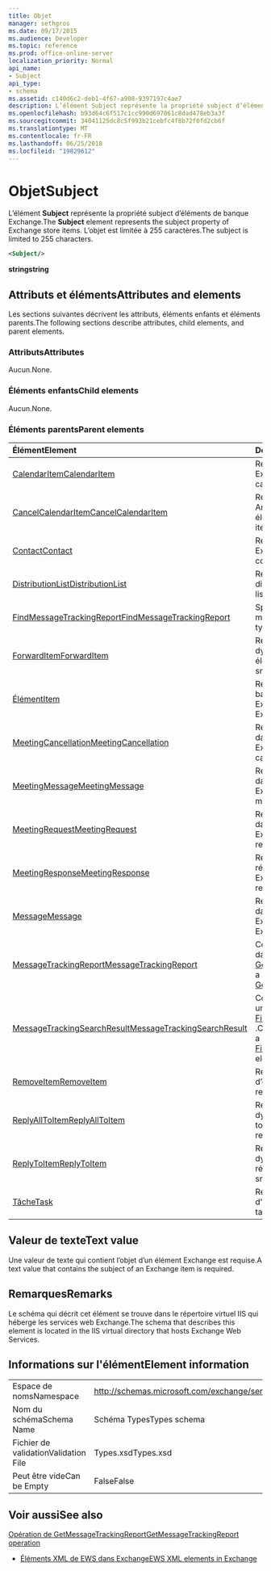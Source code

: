 ```yaml
---
title: Objet
manager: sethgros
ms.date: 09/17/2015
ms.audience: Developer
ms.topic: reference
ms.prod: office-online-server
localization_priority: Normal
api_name:
- Subject
api_type:
- schema
ms.assetid: c140d6c2-deb1-4f67-a908-9397197c4ae7
description: L’élément Subject représente la propriété subject d’éléments de banque Exchange. L’objet est limitée à 255 caractères.
ms.openlocfilehash: b93d64c6f517c1cc990d697061c8dad478eb3a3f
ms.sourcegitcommit: 34041125dc8c5f993b21cebfc4f8b72f0fd2cb6f
ms.translationtype: MT
ms.contentlocale: fr-FR
ms.lasthandoff: 06/25/2018
ms.locfileid: "19829612"
---
```

# <a name="subject"></a><span data-ttu-id="9ea49-104">Objet</span><span class="sxs-lookup"><span data-stu-id="9ea49-104">Subject</span></span>

<span data-ttu-id="9ea49-105">L’élément **Subject** représente la propriété subject d’éléments de banque Exchange.</span><span class="sxs-lookup"><span data-stu-id="9ea49-105">The **Subject** element represents the subject property of Exchange store items.</span></span> <span data-ttu-id="9ea49-106">L’objet est limitée à 255 caractères.</span><span class="sxs-lookup"><span data-stu-id="9ea49-106">The subject is limited to 255 characters.</span></span> 
  
```XML
<Subject/>
```

 <span data-ttu-id="9ea49-107">**string**</span><span class="sxs-lookup"><span data-stu-id="9ea49-107">**string**</span></span>
## <a name="attributes-and-elements"></a><span data-ttu-id="9ea49-108">Attributs et éléments</span><span class="sxs-lookup"><span data-stu-id="9ea49-108">Attributes and elements</span></span>

<span data-ttu-id="9ea49-109">Les sections suivantes décrivent les attributs, éléments enfants et éléments parents.</span><span class="sxs-lookup"><span data-stu-id="9ea49-109">The following sections describe attributes, child elements, and parent elements.</span></span>
  
### <a name="attributes"></a><span data-ttu-id="9ea49-110">Attributs</span><span class="sxs-lookup"><span data-stu-id="9ea49-110">Attributes</span></span>

<span data-ttu-id="9ea49-111">Aucun.</span><span class="sxs-lookup"><span data-stu-id="9ea49-111">None.</span></span>
  
### <a name="child-elements"></a><span data-ttu-id="9ea49-112">Éléments enfants</span><span class="sxs-lookup"><span data-stu-id="9ea49-112">Child elements</span></span>

<span data-ttu-id="9ea49-113">Aucun.</span><span class="sxs-lookup"><span data-stu-id="9ea49-113">None.</span></span>
  
### <a name="parent-elements"></a><span data-ttu-id="9ea49-114">Éléments parents</span><span class="sxs-lookup"><span data-stu-id="9ea49-114">Parent elements</span></span>

|<span data-ttu-id="9ea49-115">**Élément**</span><span class="sxs-lookup"><span data-stu-id="9ea49-115">**Element**</span></span>|<span data-ttu-id="9ea49-116">**Description**</span><span class="sxs-lookup"><span data-stu-id="9ea49-116">**Description**</span></span>|
|:-----|:-----|
|[<span data-ttu-id="9ea49-117">CalendarItem</span><span class="sxs-lookup"><span data-stu-id="9ea49-117">CalendarItem</span></span>](calendaritem.md) <br/> |<span data-ttu-id="9ea49-118">Représente un élément de calendrier Exchange.</span><span class="sxs-lookup"><span data-stu-id="9ea49-118">Represents an Exchange calendar item.</span></span>  <br/> |
|[<span data-ttu-id="9ea49-119">CancelCalendarItem</span><span class="sxs-lookup"><span data-stu-id="9ea49-119">CancelCalendarItem</span></span>](cancelcalendaritem.md) <br/> |<span data-ttu-id="9ea49-120">Représente un objet de réponse Annuler calendrier élément.</span><span class="sxs-lookup"><span data-stu-id="9ea49-120">Represents a cancel calendar item response object.</span></span>  <br/> |
|[<span data-ttu-id="9ea49-121">Contact</span><span class="sxs-lookup"><span data-stu-id="9ea49-121">Contact</span></span>](contact.md) <br/> |<span data-ttu-id="9ea49-122">Représente un élément de contact Exchange.</span><span class="sxs-lookup"><span data-stu-id="9ea49-122">Represents an Exchange contact item.</span></span>  <br/> |
|[<span data-ttu-id="9ea49-123">DistributionList</span><span class="sxs-lookup"><span data-stu-id="9ea49-123">DistributionList</span></span>](distributionlist.md) <br/> |<span data-ttu-id="9ea49-124">Représente une liste de distribution.</span><span class="sxs-lookup"><span data-stu-id="9ea49-124">Represents a distribution list.</span></span>  <br/> |
|[<span data-ttu-id="9ea49-125">FindMessageTrackingReport</span><span class="sxs-lookup"><span data-stu-id="9ea49-125">FindMessageTrackingReport</span></span>](findmessagetrackingreport.md) <br/> |<span data-ttu-id="9ea49-126">Spécifie les critères pour les types de messages.</span><span class="sxs-lookup"><span data-stu-id="9ea49-126">Specifies criteria for the types of messages to find.</span></span>  <br/> |
|[<span data-ttu-id="9ea49-127">ForwardItem</span><span class="sxs-lookup"><span data-stu-id="9ea49-127">ForwardItem</span></span>](forwarditem.md) <br/> |<span data-ttu-id="9ea49-128">Représente un objet de réponse dynamique transfert des éléments.</span><span class="sxs-lookup"><span data-stu-id="9ea49-128">Represents a forward item smart response object.</span></span>  <br/> |
|[<span data-ttu-id="9ea49-129">Élément</span><span class="sxs-lookup"><span data-stu-id="9ea49-129">Item</span></span>](item.md) <br/> |<span data-ttu-id="9ea49-130">Représente un élément dans la banque d'informations Exchange.</span><span class="sxs-lookup"><span data-stu-id="9ea49-130">Represents an item in the Exchange store.</span></span>  <br/> |
|[<span data-ttu-id="9ea49-131">MeetingCancellation</span><span class="sxs-lookup"><span data-stu-id="9ea49-131">MeetingCancellation</span></span>](meetingcancellation.md) <br/> |<span data-ttu-id="9ea49-132">Représente une annulation de réunion dans la banque d'informations Exchange.</span><span class="sxs-lookup"><span data-stu-id="9ea49-132">Represents a meeting cancellation in the Exchange store.</span></span>  <br/> |
|[<span data-ttu-id="9ea49-133">MeetingMessage</span><span class="sxs-lookup"><span data-stu-id="9ea49-133">MeetingMessage</span></span>](meetingmessage.md) <br/> |<span data-ttu-id="9ea49-134">Représente un message de réunion dans la banque d’informations Exchange.</span><span class="sxs-lookup"><span data-stu-id="9ea49-134">Represents a meeting message in the Exchange store.</span></span>  <br/> |
|[<span data-ttu-id="9ea49-135">MeetingRequest</span><span class="sxs-lookup"><span data-stu-id="9ea49-135">MeetingRequest</span></span>](meetingrequest.md) <br/> |<span data-ttu-id="9ea49-136">Représente une demande de réunion dans la banque d'informations Exchange.</span><span class="sxs-lookup"><span data-stu-id="9ea49-136">Represents a meeting request in the Exchange store.</span></span>  <br/> |
|[<span data-ttu-id="9ea49-137">MeetingResponse</span><span class="sxs-lookup"><span data-stu-id="9ea49-137">MeetingResponse</span></span>](meetingresponse.md) <br/> |<span data-ttu-id="9ea49-138">Représente une réponse à une réunion dans la banque d'informations Exchange.</span><span class="sxs-lookup"><span data-stu-id="9ea49-138">Represents a meeting response in the Exchange store.</span></span>  <br/> |
|[<span data-ttu-id="9ea49-139">Message</span><span class="sxs-lookup"><span data-stu-id="9ea49-139">Message</span></span>](message-ex15websvcsotherref.md) <br/> |<span data-ttu-id="9ea49-140">Représente un message électronique dans la banque d’informations Exchange.</span><span class="sxs-lookup"><span data-stu-id="9ea49-140">Represents an e-mail in the Exchange store.</span></span>  <br/> |
|[<span data-ttu-id="9ea49-141">MessageTrackingReport</span><span class="sxs-lookup"><span data-stu-id="9ea49-141">MessageTrackingReport</span></span>](messagetrackingreport.md) <br/> |<span data-ttu-id="9ea49-142">Contient un seul message renvoyé dans un [Opération de GetMessageTrackingReport](getmessagetrackingreport-operation.md).</span><span class="sxs-lookup"><span data-stu-id="9ea49-142">Contains a single message that is returned in a [GetMessageTrackingReport operation](getmessagetrackingreport-operation.md).</span></span>  <br/> |
|[<span data-ttu-id="9ea49-143">MessageTrackingSearchResult</span><span class="sxs-lookup"><span data-stu-id="9ea49-143">MessageTrackingSearchResult</span></span>](messagetrackingsearchresult.md) <br/> |<span data-ttu-id="9ea49-144">Contient un résultat de message unique d’un élément [FindMessageTrackingReportResponse](findmessagetrackingreportresponse.md) .</span><span class="sxs-lookup"><span data-stu-id="9ea49-144">Contains a single message result for a [FindMessageTrackingReportResponse](findmessagetrackingreportresponse.md) element.</span></span>  <br/> |
|[<span data-ttu-id="9ea49-145">RemoveItem</span><span class="sxs-lookup"><span data-stu-id="9ea49-145">RemoveItem</span></span>](removeitem.md) <br/> |<span data-ttu-id="9ea49-146">Représente un objet de réponse d’élément remove.</span><span class="sxs-lookup"><span data-stu-id="9ea49-146">Represents a remove item response object.</span></span>  <br/> |
|[<span data-ttu-id="9ea49-147">ReplyAllToItem</span><span class="sxs-lookup"><span data-stu-id="9ea49-147">ReplyAllToItem</span></span>](replyalltoitem.md) <br/> |<span data-ttu-id="9ea49-148">Représente un objet de réponse dynamique répondre à tous.</span><span class="sxs-lookup"><span data-stu-id="9ea49-148">Represents a reply-to-all smart response object.</span></span>  <br/> |
|[<span data-ttu-id="9ea49-149">ReplyToItem</span><span class="sxs-lookup"><span data-stu-id="9ea49-149">ReplyToItem</span></span>](replytoitem.md) <br/> |<span data-ttu-id="9ea49-150">Représente un objet de réponse dynamique à élément de réponse.</span><span class="sxs-lookup"><span data-stu-id="9ea49-150">Represents a reply-to-item smart response object.</span></span>  <br/> |
|[<span data-ttu-id="9ea49-151">Tâche</span><span class="sxs-lookup"><span data-stu-id="9ea49-151">Task</span></span>](task.md) <br/> |<span data-ttu-id="9ea49-152">Représente une tâche dans la banque d'informations Exchange.</span><span class="sxs-lookup"><span data-stu-id="9ea49-152">Represents a task in the Exchange store.</span></span>  <br/> |
   
## <a name="text-value"></a><span data-ttu-id="9ea49-153">Valeur de texte</span><span class="sxs-lookup"><span data-stu-id="9ea49-153">Text value</span></span>

<span data-ttu-id="9ea49-154">Une valeur de texte qui contient l’objet d’un élément Exchange est requise.</span><span class="sxs-lookup"><span data-stu-id="9ea49-154">A text value that contains the subject of an Exchange item is required.</span></span>
  
## <a name="remarks"></a><span data-ttu-id="9ea49-155">Remarques</span><span class="sxs-lookup"><span data-stu-id="9ea49-155">Remarks</span></span>

<span data-ttu-id="9ea49-156">Le schéma qui décrit cet élément se trouve dans le répertoire virtuel IIS qui héberge les services web Exchange.</span><span class="sxs-lookup"><span data-stu-id="9ea49-156">The schema that describes this element is located in the IIS virtual directory that hosts Exchange Web Services.</span></span>
  
## <a name="element-information"></a><span data-ttu-id="9ea49-157">Informations sur l'élément</span><span class="sxs-lookup"><span data-stu-id="9ea49-157">Element information</span></span>

|||
|:-----|:-----|
|<span data-ttu-id="9ea49-158">Espace de noms</span><span class="sxs-lookup"><span data-stu-id="9ea49-158">Namespace</span></span>  <br/> |http://schemas.microsoft.com/exchange/services/2006/types  <br/> |
|<span data-ttu-id="9ea49-159">Nom du schéma</span><span class="sxs-lookup"><span data-stu-id="9ea49-159">Schema Name</span></span>  <br/> |<span data-ttu-id="9ea49-160">Schéma Types</span><span class="sxs-lookup"><span data-stu-id="9ea49-160">Types schema</span></span>  <br/> |
|<span data-ttu-id="9ea49-161">Fichier de validation</span><span class="sxs-lookup"><span data-stu-id="9ea49-161">Validation File</span></span>  <br/> |<span data-ttu-id="9ea49-162">Types.xsd</span><span class="sxs-lookup"><span data-stu-id="9ea49-162">Types.xsd</span></span>  <br/> |
|<span data-ttu-id="9ea49-163">Peut être vide</span><span class="sxs-lookup"><span data-stu-id="9ea49-163">Can be Empty</span></span>  <br/> |<span data-ttu-id="9ea49-164">False</span><span class="sxs-lookup"><span data-stu-id="9ea49-164">False</span></span>  <br/> |
   
## <a name="see-also"></a><span data-ttu-id="9ea49-165">Voir aussi</span><span class="sxs-lookup"><span data-stu-id="9ea49-165">See also</span></span>



[<span data-ttu-id="9ea49-166">Opération de GetMessageTrackingReport</span><span class="sxs-lookup"><span data-stu-id="9ea49-166">GetMessageTrackingReport operation</span></span>](getmessagetrackingreport-operation.md)


- [<span data-ttu-id="9ea49-167">Éléments XML de EWS dans Exchange</span><span class="sxs-lookup"><span data-stu-id="9ea49-167">EWS XML elements in Exchange</span></span>](ews-xml-elements-in-exchange.md)

